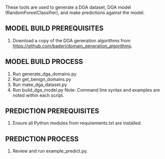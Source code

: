 These tools are used to generate a DGA dataset, DGA model (RandomForestClassifier), and make predictions against the model.

## MODEL BUILD PREREQUISITES
1. Download a copy of the DGA generation algorithms from https://github.com/baderj/domain_generation_algorithms.

## MODEL BUILD PROCESS
1. Run generate_dga_domains.py
2. Run get_benign_domains.py
3. Run make_dga_dataset.py
4. Run build_dga_model.py
Note: Command line syntax and examples are noted within each script.

## PREDICTION PREREQUISITES
1. Ensure all Python modules from requirements.txt are installed.

## PREDICTION PROCESS
1. Review and run example_predict.py. 
